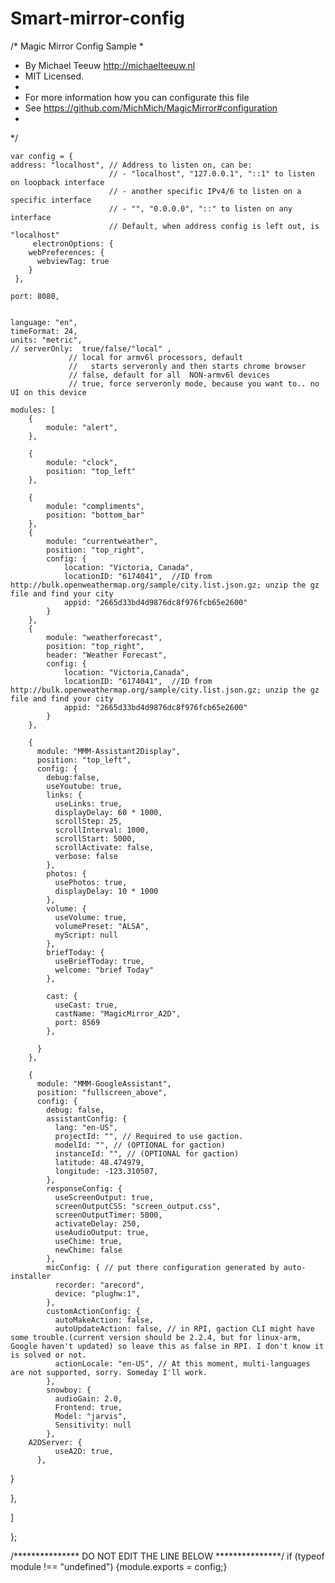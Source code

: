 # Smart-mirror-config

/* Magic Mirror Config Sample
 *
 * By Michael Teeuw http://michaelteeuw.nl
 * MIT Licensed.
 *
 * For more information how you can configurate this file
 * See https://github.com/MichMich/MagicMirror#configuration
 *
 */

	var config = {
	address: "localhost", // Address to listen on, can be:
	                      // - "localhost", "127.0.0.1", "::1" to listen on loopback interface
	                      // - another specific IPv4/6 to listen on a specific interface
	                      // - "", "0.0.0.0", "::" to listen on any interface
	                      // Default, when address config is left out, is "localhost"
		 electronOptions: {
	    webPreferences: {
	      webviewTag: true
	    }
	 },

	port: 8080,
	

	language: "en",
	timeFormat: 24,
	units: "metric",
	// serverOnly:  true/false/"local" ,
			     // local for armv6l processors, default 
			     //   starts serveronly and then starts chrome browser
			     // false, default for all  NON-armv6l devices
			     // true, force serveronly mode, because you want to.. no UI on this device
	
	modules: [
		{
			module: "alert",
		},
		
		{
			module: "clock",
			position: "top_left"
		},

		{
			module: "compliments",
			position: "bottom_bar"
		},
		{
			module: "currentweather",
			position: "top_right",
			config: {
				location: "Victoria, Canada",
				locationID: "6174041",  //ID from http://bulk.openweathermap.org/sample/city.list.json.gz; unzip the gz file and find your city
				appid: "2665d33bd4d9876dc8f976fcb65e2600"
			}
		},
		{
			module: "weatherforecast",
			position: "top_right",
			header: "Weather Forecast",
			config: {
				location: "Victoria,Canada",
				locationID: "6174041",  //ID from http://bulk.openweathermap.org/sample/city.list.json.gz; unzip the gz file and find your city
				appid: "2665d33bd4d9876dc8f976fcb65e2600"
			}
		},

		{
		  module: "MMM-Assistant2Display",
		  position: "top_left",
		  config: {
		    debug:false,
		    useYoutube: true,
		    links: {
		      useLinks: true,
		      displayDelay: 60 * 1000,
		      scrollStep: 25,
		      scrollInterval: 1000,
		      scrollStart: 5000,
		      scrollActivate: false,
		      verbose: false
		    },
		    photos: {
		      usePhotos: true,
		      displayDelay: 10 * 1000
		    },
		    volume: {
		      useVolume: true,
		      volumePreset: "ALSA",
		      myScript: null
		    },
		    briefToday: {
		      useBriefToday: true,
		      welcome: "brief Today"
		    },
		   
		    cast: {
		      useCast: true,
		      castName: "MagicMirror_A2D",
		      port: 8569
		    },
		   
		  }
		},

		{
		  module: "MMM-GoogleAssistant",
		  position: "fullscreen_above",
		  config: {
		    debug: false,
		    assistantConfig: {
		      lang: "en-US",
		      projectId: "", // Required to use gaction.
		      modelId: "", // (OPTIONAL for gaction)
		      instanceId: "", // (OPTIONAL for gaction)
		      latitude: 48.474979,
		      longitude: -123.310507,
		    },
		    responseConfig: {
		      useScreenOutput: true,
		      screenOutputCSS: "screen_output.css",
		      screenOutputTimer: 5000,
		      activateDelay: 250,
		      useAudioOutput: true,
		      useChime: true,
		      newChime: false
		    },
		    micConfig: { // put there configuration generated by auto-installer
		      recorder: "arecord",
		      device: "plughw:1",
		    },
		    customActionConfig: {
		      autoMakeAction: false,
		      autoUpdateAction: false, // in RPI, gaction CLI might have some trouble.(current version should be 2.2.4, but for linux-arm, Google haven't updated) so leave this as false in RPI. I don't know it is solved or not.
		      actionLocale: "en-US", // At this moment, multi-languages are not supported, sorry. Someday I'll work.
		    },
		    snowboy: {
		      audioGain: 2.0,
		      Frontend: true,
		      Model: "jarvis",
		      Sensitivity: null
		    }, 
		A2DServer: {
		      useA2D: true,    
		  },
}  
	
},
		


		
		
]		
	

};

/*************** DO NOT EDIT THE LINE BELOW ***************/
if (typeof module !== "undefined") {module.exports = config;}
